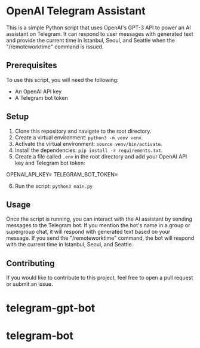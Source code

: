 # OpenAI Telegram Assistant

This is a simple Python script that uses OpenAI's GPT-3 API to power an AI assistant on Telegram. It can respond to user messages with generated text and provide the current time in Istanbul, Seoul, and Seattle when the "/remoteworktime" command is issued.

## Prerequisites

To use this script, you will need the following:

- An OpenAI API key
- A Telegram bot token

## Setup

1. Clone this repository and navigate to the root directory.
2. Create a virtual environment: `python3 -m venv venv`.
3. Activate the virtual environment: `source venv/bin/activate`.
4. Install the dependencies: `pip install -r requirements.txt`.
5. Create a file called `.env` in the root directory and add your OpenAI API key and Telegram bot token:

OPENAI_API_KEY=<your OpenAI API key>
TELEGRAM_BOT_TOKEN=<your Telegram bot token>

6. Run the script: `python3 main.py`

## Usage

Once the script is running, you can interact with the AI assistant by sending messages to the Telegram bot. If you mention the bot's name in a group or supergroup chat, it will respond with generated text based on your message. If you send the "/remoteworktime" command, the bot will respond with the current time in Istanbul, Seoul, and Seattle.

## Contributing

If you would like to contribute to this project, feel free to open a pull request or submit an issue.
# telegram-gpt-bot
# telegram-bot

